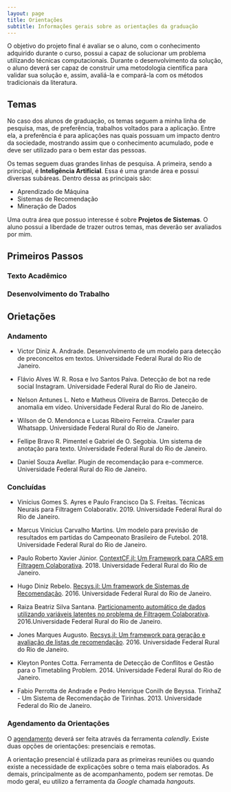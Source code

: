 ```yaml
---
layout: page
title: Orientações
subtitle: Informações gerais sobre as orientações da graduação
---
```


O objetivo do projeto final é avaliar se o aluno, com o conhecimento adquirido durante o curso, possui a capaz de solucionar um problema utilizando técnicas computacionais. Durante o desenvolvimento da solução, o aluno deverá ser capaz de construir uma metodologia científica para validar sua solução e, assim, avaliá-la e compará-la com os métodos tradicionais da literatura.

## Temas

No caso dos alunos de graduação, os temas seguem a minha linha de pesquisa, mas, de preferência, trabalhos voltados para a aplicação. Entre ela, a preferência é para aplicações nas quais possuam um impacto dentro da sociedade, mostrando assim que o conhecimento acumulado, pode e deve ser utilizado para o bem estar das pessoas.

Os temas seguem duas grandes linhas de pesquisa. A primeira, sendo a principal, é **Inteligência Artificial**. Essa é uma grande área e possui diversas subáreas. Dentro dessa as principais são:
- Aprendizado de Máquina
- Sistemas de Recomendação
- Mineração de Dados

Uma outra área que possuo interesse é sobre **Projetos de Sistemas**. O aluno possui a liberdade de trazer outros temas, mas deverão ser avaliados por mim.

## Primeiros Passos

### Texto Acadêmico

### Desenvolvimento do Trabalho

## Orietações

### Andamento

- Victor Diniz A. Andrade. Desenvolvimento de um modelo para detecção de preconceitos em textos. Universidade Federal Rural do Rio de Janeiro.

- Flávio Alves W. R. Rosa e Ivo Santos Paiva. Detecção de bot na rede social Instagram. Universidade Federal Rural do Rio de Janeiro.

- Nelson Antunes L. Neto e Matheus Oliveira de Barros. Detecção de anomalia em vídeo. Universidade Federal Rural do Rio de Janeiro.

- Wilson de O. Mendonca e Lucas Ribeiro Ferreira. Crawler para Whatsapp. Universidade Federal Rural do Rio de Janeiro.

- Fellipe Bravo R. Pimentel e Gabriel de O. Segobia. Um sistema de anotação para texto. Universidade Federal Rural do Rio de Janeiro.

- Daniel Souza Avellar. Plugin de recomendação para e-commerce. Universidade Federal Rural do Rio de Janeiro.

### Concluídas

- Vinícius Gomes S. Ayres e Paulo Francisco Da S. Freitas. Técnicas Neurais para Filtragem Colaborativ. 2019. Universidade Federal Rural do Rio de Janeiro. 

- Marcus Vinicius Carvalho Martins. Um modelo para previsão de resultados em partidas do Campeonato Brasileiro de Futebol. 2018. Universidade Federal Rural do Rio de Janeiro. 

- Paulo Roberto Xavier Júnior. [ContextCF.jl: Um Framework para CARS em Filtragem Colaborativa](https://www.cc.ufrrj.br/wp-content/uploads/2018/07/TCC-FINAL.pdf). 2018. Universidade Federal Rural do Rio de Janeiro.

- Hugo Diniz Rebelo. [Recsys.jl: Um framework de Sistemas de Recomendação](https://www.cc.ufrrj.br/wp-content/uploads/2018/07/Hugo___TCC_UFRRJ1.pdf). 2016. Universidade Federal Rural do Rio de Janeiro. 

- Raiza Beatriz Silva Santana. [Particionamento automático de dados utilizando variáveis latentes no problema de Filtragem Colaborativa](https://www.cc.ufrrj.br/wp-content/uploads/2018/07/Raiza___TCC_UFRRJ1.pdf). 2016.Universidade Federal Rural do Rio de Janeiro. 

- Jones Marques Augusto. [Recsys.jl: Um framework para geração e avaliação de listas de recomendação](https://www.cc.ufrrj.br/wp-content/uploads/2018/07/Jones___TCC_UFRRJ1.pdf). 2016. Universidade Federal Rural do Rio de Janeiro. 

- Kleyton Pontes Cotta. Ferramenta de Detecção de Conflitos e Gestão para o Timetabling Problem. 2014. Universidade Federal Rural do Rio de Janeiro. 

- Fabio Perrotta de Andrade e Pedro Henrique Conilh de Beyssa. TirinhaZ - Um Sistema de Recomendação de Tirinhas. 2013. Universidade Federal do Rio de Janeiro.

### Agendamento da Orientações

O <a href="" onclick="Calendly.initPopupWidget({url: 'https://calendly.com/filipebraida?background_color=000000&text_color=ffffff'});return false;">agendamento</a> deverá ser feita através da ferramenta _calendly_. Existe duas opções de orientações: presenciais e remotas.

A orientação presencial é utilizada para as primeiras reuniões ou quando existe a necessidade de explicações sobre o tema mais elaborados. As demais, principalmente as de acompanhamento, podem ser remotas. De modo geral, eu utilizo a ferramenta da _Google_ chamada _hangouts_.

<link href="https://assets.calendly.com/assets/external/widget.css" rel="stylesheet">
<script src="https://assets.calendly.com/assets/external/widget.js" type="text/javascript"></script>